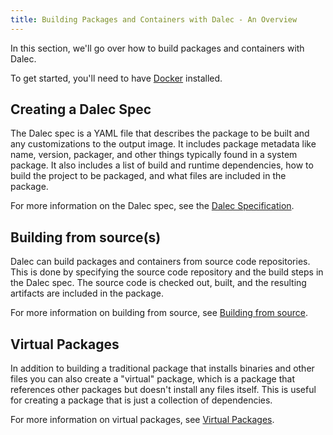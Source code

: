```yaml
---
title: Building Packages and Containers with Dalec - An Overview
---
```


In this section, we'll go over how to build packages and containers with Dalec.

To get started, you'll need to have [Docker](https://docs.docker.com/engine/install/) installed.

## Creating a Dalec Spec

The Dalec spec is a YAML file that describes the package to be built and any customizations to the output image. It includes package metadata like name, version, packager, and other things typically found in a system package. It also includes a list of build and runtime dependencies, how to build the project to be packaged, and what files are included in the package.

For more information on the Dalec spec, see the [Dalec Specification](spec.md).

## Building from source(s)

Dalec can build packages and containers from source code repositories. This is done by specifying the source code repository and the build steps in the Dalec spec. The source code is checked out, built, and the resulting artifacts are included in the package.

For more information on building from source, see [Building from source](build-source.md).

## Virtual Packages

In addition to building a traditional package that installs binaries and other files you can also create a "virtual" package, which is a package that references other packages but doesn't install any files itself. This is useful for creating a package that is just a collection of dependencies.

For more information on virtual packages, see [Virtual Packages](virtual-packages.md).
